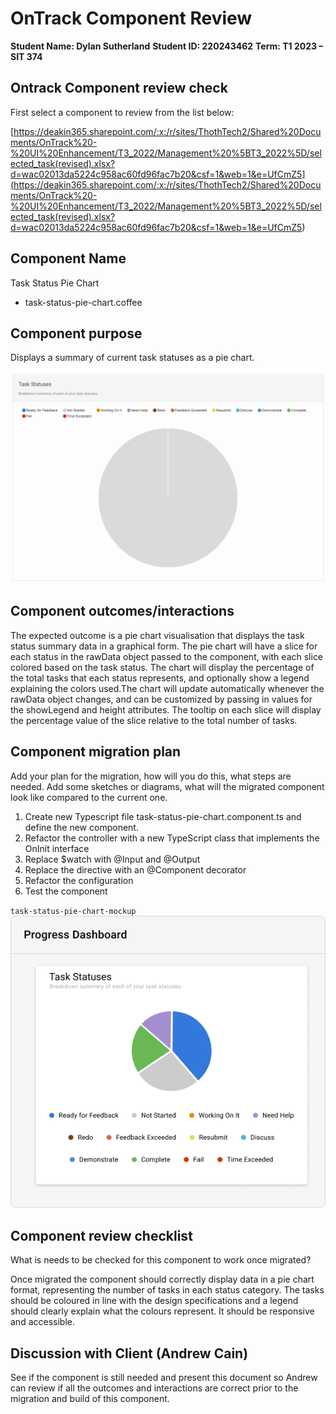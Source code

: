 # OnTrack Component Review

**Student Name: Dylan Sutherland**
**Student ID: 220243462**
**Term: T1 2023 – SIT 374**

## Ontrack Component review check

First select a component to review from the list below:

[https://deakin365.sharepoint.com/:x:/r/sites/ThothTech2/Shared%20Documents/OnTrack%20-%20UI%20Enhancement/T3_2022/Management%20%5BT3_2022%5D/selected_task(revised).xlsx?d=wac02013da5224c958ac60fd96fac7b20&csf=1&web=1&e=UfCmZ5](<https://deakin365.sharepoint.com/:x:/r/sites/ThothTech2/Shared%20Documents/OnTrack%20-%20UI%20Enhancement/T3_2022/Management%20%5BT3_2022%5D/selected_task(revised).xlsx?d=wac02013da5224c958ac60fd96fac7b20&csf=1&web=1&e=UfCmZ5>)

## Component Name

Task Status Pie Chart

- task-status-pie-chart.coffee

## Component purpose

Displays a summary of current task statuses as a pie chart.

![task-status-pie-chart](Resources/task-status-pie-chart.png)

## Component outcomes/interactions

The expected outcome is a pie chart visualisation that displays the task status summary data in a
graphical form. The pie chart will have a slice for each status in the rawData object passed to the
component, with each slice colored based on the task status. The chart will display the percentage
of the total tasks that each status represents, and optionally show a legend explaining the colors
used.The chart will update automatically whenever the rawData object changes, and can be customized
by passing in values for the showLegend and height attributes. The tooltip on each slice will
display the percentage value of the slice relative to the total number of tasks.

## Component migration plan

Add your plan for the migration, how will you do this, what steps are needed. Add some sketches or
diagrams, what will the migrated component look like compared to the current one.

1. Create new Typescript file task-status-pie-chart.component.ts and define the new component.
2. Refactor the controller with a new TypeScript class that implements the OnInit interface
3. Replace $watch with @Input and @Output
4. Replace the directive with an @Component decorator
5. Refactor the configuration
6. Test the component

`task-status-pie-chart-mockup`
![task-status-pie-chart-mockup](Resources/task-status-pie-chart-mockup.png)

## Component review checklist

What is needs to be checked for this component to work once migrated?

Once migrated the component should correctly display data in a pie chart format, representing the
number of tasks in each status category. The tasks should be coloured in line with the design
specifications and a legend should clearly explain what the colours represent. It should be
responsive and accessible.

## Discussion with Client (Andrew Cain)

See if the component is still needed and present this document so Andrew can review if all the
outcomes and interactions are correct prior to the migration and build of this component.
